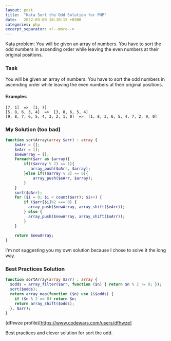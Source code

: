 ```yaml
---
layout: post
title:  "Kata Sort the Odd Solution for PHP"
date:   2022-03-08 18:10:15 +0300
categories: php
excerpt_separator: <!--more-->
---
```


Kata problem: You will be given an array of numbers. You have to sort the odd numbers in ascending order while leaving the even numbers at their original positions.
<!--more-->

### Task

You will be given an array of numbers. You have to sort the odd numbers in ascending order while leaving the even numbers at their original positions.

#### Examples

```
[7, 1]  =>  [1, 7]
[5, 8, 6, 3, 4]  =>  [3, 8, 6, 5, 4]
[9, 8, 7, 6, 5, 4, 3, 2, 1, 0]  =>  [1, 8, 3, 6, 5, 4, 7, 2, 9, 0]
```
### My Solution (too bad)

```php
function sortArray(array $arr) : array {
    $oArr = [];
    $eArr = [];
    $newArray = [];
    foreach($arr as $array){
        if(($array % 2) == 1){
           array_push($oArr, $array);
        }else if(($array % 2) == 0){
            array_push($eArr, $array);
        }
    }
    sort($oArr);
    for ($i = 0; $i < count($arr); $i++) {
        if ($arr[$i]%2 === 0) {
          array_push($newArray, array_shift($eArr));
        } else {
          array_push($newArray, array_shift($oArr));
        }
    }
    
    return $newArray;
}
```
I'm not suggesting you my own solution because I chose to solve it the long way.

### Best Practices Solution

```php
function sortArray(array $arr) : array {
  $odds = array_filter($arr, function ($n) { return $n % 2 != 0; });
  sort($odds);
  return array_map(function ($n) use (&$odds) {
    if ($n % 2 == 0) return $n;
    return array_shift($odds);
  }, $arr);
}
```
(dfhwze profile)[https://www.codewars.com/users/dfhwze]

Best practices and clever solution for sort the odd.
